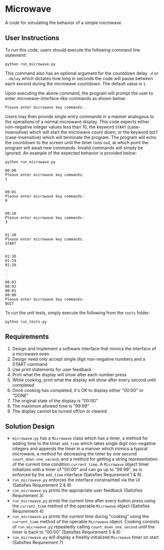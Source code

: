 # Microwave

A code for simulating the behavior of a simple microwave

User Instructions
------------------
To run this code, users should execute the following command line statement:

```
python run_microwave.py
```

This command also has an optional argument for the countdown delay `-d` or `--delay` which dictates how long in seconds
the code will pause between each second during the microwave countdown.  The default value is `1`.

Upon executing the above command, the program will prompt the user to enter microwave-interface-like commands as shown below:

```
Please enter microwave key commands:
```

Users may then provide single entry commands in a manner analogous to the operations of a normal microwave display.
This code expects either non-negative integer values less than 10, the keyword `START` (case-insensitive) which
will start the microwave count down, or the keyword `QUIT` (case-insensitive) which will terminate the program.
The program will echo the countdown to the screen until the timer runs out, at which point the program will await new commands.
Invalid commands will simply be ignored. An example of the expected behavior is provided below:

```
python run_microwave.py

00:00
Please enter microwave key commands:
1


00:01
Please enter microwave key commands:
0


00:10
Please enter microwave key commands:
3


01:30
Please enter microwave key commands:
START


01:30
01:29
01:28
.
.
.
00:03
00:02
00:01
00:00
Please enter microwave key commands:
QUIT
```

To run the unit tests, simply execute the following from the `tests` folder:
```
python run_tests.py
```

Requirements
----------------------
1. Design and Implement a software interface that mimics the interface of a microwave oven
2. Design need only accept single digit non-negative numbers and a _START_ command
3. Use print statements for user feedback
4. Print what the display will show after each number press
5. While cooking, print what the display will show after every second until completed
6. Once cooking has completed, it's OK to display either "00:00" or "DONE"
7. The original state of the display is "00:00"
8. The maximum allowed time is "99:99"
9. The display cannot be turned off/on or cleared


Solution Design
---------------
- `microwave.py` has a `Microwave` class which has a timer, a method for adding time to the timer `add_time` which takes single digit non-negative integers and appends the timer in a manner which mimics a typical microwave, a method for decreasing the timer by one second `count_down_one_second`, and a method for getting a string representation of the current time condition `current_time`.  A `Microwave` object timer initializes with a timer of "00:00" and can go up to "99:99", as is enforced by the `add_time` interface (Satisfies Requirement 1 & 9).
- `run_microwave.py` enforces the interface constrainted via the UI (Satisfies Requirement 2 & 9)
- `run_microwave.py` prints the appropriate user feedback (Satisfies Requirement 3)
- `run_microwave.py` prints the current time after every button press using the `current_time` method of the operable `Microwave` object (Satisfies Requirement 4)
- `run_microwave.py` prints the current time during "cooking" using the `current_time` method of the operable `Microwave` object.  Cooking consists of `run_microwave.py` repeatedly calling `count_down_one_second` until the timer is back to "00:00" (Satisfies Requirement 5 & 6)
- `run_microwave.py` will display a freshly initialized `Microwave` timer on start (Satisfies Requirement 7)


